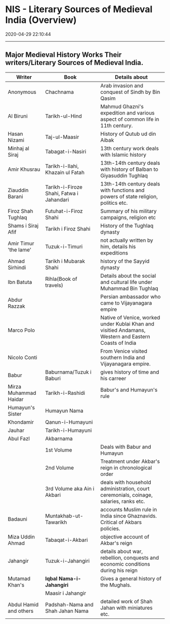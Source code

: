 # NIS - Literary Sources of Medieval India (Overview)

2020-04-29 22:10:44

---

## Major Medieval History Works Their writers/Literary Sources of Medieval India.

| **Writer**              | **Book**                                 | **Details about**                                                                                     |
|--------------------------|------------------------------------------|-------------------------------------------------------------------------------------------------------|
| Anonymous                | Chachnama                                | Arab invasion and conquest of Sindh by Bin Qasim                                                      |
| Al Biruni                | Tarikh-ul-Hind                           | Mahmud Ghazni's expedition and various aspect of common life in 11th century.                        |
| Hasan Nizami             | Taj-ul-Maasir                            | History of Qutub ud din Aibak                                                                         |
| Minhaj al Siraj          | Tabagat-i-Nasiri                         | 13th century work deals with Islamic history                                                          |
| Amir Khusrau             | Tarikh-i-Ilahi, Khazain ul Fatah| 13th-14th century deals with history of Balban to Giyasuddin Tughlaq                                  |
| Ziauddin Barani          | Tarikh-i-Firoze Shahi, Fatwa i Jahandari | 13th-14th century deals with functions and powers of state religion, politics etc.                    |
| Firoz Shah Tughlaq       | Futuhat-i-Firoz Shahi                    | Summary of his military campaigns, religion etc                                                       |
| Shams i Siraj Afif       | Tarikh i Firoz Shahi                     | History of the Tughlaq dynasty                                                                        |
| Amir Timur 'the lame' | Tuzuk-i-Timuri                           | not actually written by him, details his expeditions                                                  |
| Ahmad Sirhindi           | Tarikh i Mubarak Shahi                   | history of the Sayyid dynasty                                                                         |
| Ibn Batuta               | Rihla(Book of travels)                   | Details about the social and cultural life under Muhammad Bin Tughlaq                                 |
| Abdur Razzak             |                                         | Persian ambassador who came to Vijayanagara empire                                                    |
| Marco Polo               |                                         | Native of Venice, worked under Kublai Khan and visitied Andamans, Western and Eastern Coasts of India |
| Nicolo Conti             |                                         | From Venice visited southern India and Vijayanagara empire.                                           |
| Babur                    | Baburnama/Tuzuk i Baburi                 | gives history of time and his carreer                                                                 |
| Mirza Muhammad Haidar    | Tarikh-i-Rashidi                         | Babur's and Humayun's rule                                                                          |
| Humayun's Sister        | Humayun Nama                            |                                                                                                      |
| Khondamir                | Qanun-i-Humayuni                         |                                                                                                      |
| Jauhar                   | Tarikh-i-Humayuni                        |                                                                                                      |
| Abul Fazl                | Akbarnama                                |                                                                                                      |
|                         | 1st Volume                               | Deals with Babur and Humayun                                                                          |
|                         | 2nd Volume                               | Treatment under Akbar's reign in chronological order                                                 |
|                         | 3rd Volume aka Ain i Akbari              | deals with household administration, court ceremonials, coinage, salaries, ranks etc.                 |
| Badauni                  | Muntakhab-ut-Tawarikh                    | accounts Muslim rule in India since Ghaznavids. Critical of Akbars policies.                          |
| Miza Uddin Ahmad         | Tabaqat-i-Akbari                         | objective account of Akbar's reign                                                                   |
| Jahangir                 | Tuzuk-i-Jahangiri                        | details about war, rebellion, conquests and economic conditions during his reign                      |
| Mutamad Khan's           | **Iqbal Nama-i-Jahangiri**               | Gives a general history of the Mughals.                                                               |
|                         | Maasir i Jahangir                        |                                                                                                      |
| Abdul Hamid and others   | Padshah-Nama and Shah Jahan Nama         | detailed work of Shah Jahan with miniatures etc.                                                      |
